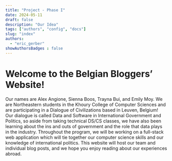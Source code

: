 ```yaml
---
title: "Project - Phase I"
date: 2024-05-11
draft: false
description: "Our Idea"
tags: ["authors", "config", "docs"]
slug: "index"
authors:
  - "eric_gerber"
showAuthorsBadges : false
---
```


# Welcome to the Belgian Bloggers’ Website!

Our names are Alex Angione, Sienna Boos, Trayna Bui, and Emily Moy. We are Northeastern students in the Khoury College of Computer Sciences and are participating in a Dialogue of Civilizations based in Leuven, Belgium! Our dialogue is called Data and Software in International Government and Politics, so aside from taking technical DS/CS classes, we have also been learning about the ins and outs of government and the role that data plays in the industry. Throughout the program, we will be working on a full-stack web application which will tie together our computer science skills and our knowledge of international politics. This website will host our team and individual blog posts, and we hope you enjoy reading about our experiences abroad.